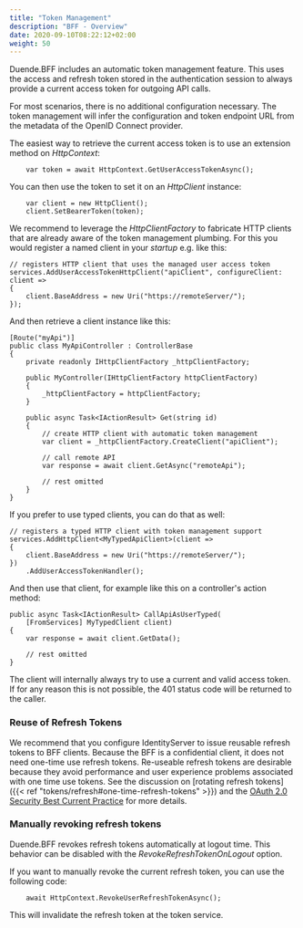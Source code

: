 ```yaml
---
title: "Token Management"
description: "BFF - Overview"
date: 2020-09-10T08:22:12+02:00
weight: 50
---
```


Duende.BFF includes an automatic token management feature. This uses the access and refresh token stored in the authentication session to always provide a current access token for outgoing API calls.

For most scenarios, there is no additional configuration necessary. The token management will infer the configuration and token endpoint URL from the metadata of the OpenID Connect provider.

The easiest way to retrieve the current access token is to use an extension method on *HttpContext*:

```
    var token = await HttpContext.GetUserAccessTokenAsync();
```

You can then use the token to set it on an *HttpClient* instance:

```
    var client = new HttpClient();
    client.SetBearerToken(token);
```

We recommend to leverage the *HttpClientFactory* to fabricate HTTP clients that are already aware of the token management plumbing. For this you would register a named client in your *startup* e.g. like this:

```
// registers HTTP client that uses the managed user access token
services.AddUserAccessTokenHttpClient("apiClient", configureClient: client =>
{
    client.BaseAddress = new Uri("https://remoteServer/");
});
```

And then retrieve a client instance like this:

```
[Route("myApi")]
public class MyApiController : ControllerBase
{
    private readonly IHttpClientFactory _httpClientFactory;

    public MyController(IHttpClientFactory httpClientFactory)
    {
        _httpClientFactory = httpClientFactory;
    }
    
    public async Task<IActionResult> Get(string id)
    {
        // create HTTP client with automatic token management
        var client = _httpClientFactory.CreateClient("apiClient");
        
        // call remote API
        var response = await client.GetAsync("remoteApi");

        // rest omitted
    }
}
```

If you prefer to use typed clients, you can do that as well:

```
// registers a typed HTTP client with token management support
services.AddHttpClient<MyTypedApiClient>(client =>
{
    client.BaseAddress = new Uri("https://remoteServer/");
})
    .AddUserAccessTokenHandler();
```

And then use that client, for example like this on a controller's action method:

```
public async Task<IActionResult> CallApiAsUserTyped(
    [FromServices] MyTypedClient client)
{
    var response = await client.GetData();
    
    // rest omitted
}
```

The client will internally always try to use a current and valid access token. If for any reason this is not possible, the 401 status code will be returned to the caller. 

### Reuse of Refresh Tokens
We recommend that you configure IdentityServer to issue reusable refresh tokens to BFF clients. Because the BFF is a confidential client, it does not need one-time use refresh tokens. Re-useable refresh tokens are desirable because they avoid  performance and user experience problems associated with one time use tokens. See the discussion on [rotating refresh tokens]({{< ref "tokens/refresh#one-time-refresh-tokens" >}}) and the [OAuth 2.0 Security Best Current Practice](https://datatracker.ietf.org/doc/html/draft-ietf-oauth-security-topics#section-2.2.2) for more details.

### Manually revoking refresh tokens
Duende.BFF revokes refresh tokens automatically at logout time. This behavior can be disabled with the *RevokeRefreshTokenOnLogout* option.

If you want to manually revoke the current refresh token, you can use the following code:

```
    await HttpContext.RevokeUserRefreshTokenAsync();
```

This will invalidate the refresh token at the token service.
